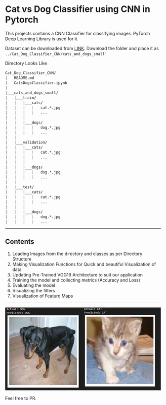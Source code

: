# Cat vs Dog Classifier using CNN in Pytorch

This projects contains a CNN Classifier for classifying images. PyTorch Deep Learning Library is used for it.

Dataset can be downloaded from [LINK](https://drive.google.com/drive/folders/1-5pxr56iH5e1dDOfhJ4AqABDkcbVpE-v?usp=sharing).
Download the folder and place it as `../Cat_Dog_Classifier_CNN/cats_and_dogs_small'`

Directory Looks Like
```
Cat_Dog_Classifier_CNN/
|   README.md
|   CatsDogsClassifier.ipynb
|
|___cats_and_dogs_small/
|   |___train/
|   |   |___cats/
|   |   |   |   cat.*.jpg
|   |   |   |   ...
|   |   |      
|   |   |___dogs/
|   |   |   |   dog.*.jpg
|   |   |   |   ...
|   |   
|   |___validation/
|   |   |___cats/
|   |   |   |   cat.*.jpg
|   |   |   |   ...
|   |   |      
|   |   |___dogs/
|   |   |   |   dog.*.jpg
|   |   |   |   ...
|   |
|   |___test/
|   |   |___cats/
|   |   |   |   cat.*.jpg
|   |   |   |   ...
|   |   |      
|   |   |___dogs/
|   |   |   |   dog.*.jpg
|   |   |   |   ...

```
<hr>

## Contents
1.  Loading Images from the directory and classes as per Directory Structure
2.  Making Visualization Functions for Quick and beautiful Visualization of data
3.  Updating Pre-Trained VGG19 Architecture to suit our application
4.  Training the model and collecting metrics (Accuracy and Loss)
5.  Evaluating the model
6.  Visualizing the filters
7.  Visualization of Feature Maps

<hr>

![OUTPUT](output.jpg)

Feel free to PR.
